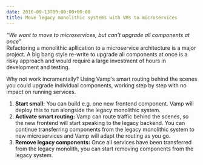 ```yaml
---
date: 2016-09-13T09:00:00+00:00
title: Move legacy monolithic systems with VMs to microservices
---
```


_“We want to move to microservices, but can’t upgrade all components at once”_  
Refactoring a monolithic apllication to a microservice architecture is a major project. A big bang style re-write to upgrade all components at once is a risky approach and would require a large investment of hours in development and testing.

Why not work incramentally? Using Vamp's smart routing behind the scenes you could upgrade individual components, working step by step with no impact on running services.

1. __Start small:__ You can build e.g. one new frontend component. Vamp will deploy this to run alongside the legacy monolithic system.
2. __Activate smart routing:__ Vamp can route traffic behind the scenes, so the new frontend will start speaking to the legacy backend. You can continue transferring components from the legacy monolithic system to new microservices and Vamp will adapt the routing as you go.
3. __Remove legacy components:__ Once all services have been transferred from the legacy monolith, you can start removing components from the legacy system.

